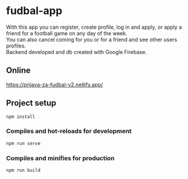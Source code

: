 # fudbal-app

With this app you can register, create profile, log in and apply, or apply a friend for a football game on any day of the week.  
You can also cancel coming for you or for a friend and see other users profiles.  
Backend developed and db created with Google Firebase.

## Online 

https://prijava-za-fudbal-v2.netlify.app/

## Project setup
```
npm install
```

### Compiles and hot-reloads for development
```
npm run serve
```

### Compiles and minifies for production
```
npm run build
```


